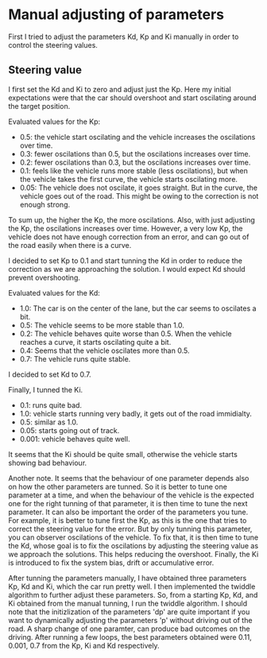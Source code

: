 # Manual adjusting of parameters

First I tried to adjust the parameters Kd, Kp and Ki manually in order to control the steering values.

## Steering value

I first set the Kd and Ki to zero and adjust just the Kp. Here my initial expectations were that the car should overshoot and start oscilating around the target position.

Evaluated values for the Kp:
* 0.5: the vehicle start oscilating and the vehicle increases the oscilations over time.
* 0.3: fewer oscilations than 0.5, but the oscilations increases over time.
* 0.2: fewer oscilations than 0.3, but the oscilations increases over time.
* 0.1: feels like the vehicle runs more stable (less oscilations), but when the vehicle takes the first curve, the vehicle starts oscilating more.
* 0.05: The vehicle does not oscilate, it goes straight. But in the curve, the vehicle goes out of the road. This might be owing to the correction is not enough strong. 

To sum up, the higher the Kp, the more oscilations. Also, with just adjusting the Kp, the oscilations increases over time. However, a very low Kp, the vehicle does not have enough correction from an error, and can go out of the road easily when there is a curve.

I decided to set Kp to 0.1 and start tunning the Kd in order to reduce the correction as we are approaching the solution. I would expect Kd should prevent overshooting. 

Evaluated values for the Kd:
* 1.0: The car is on the center of the lane, but the car seems to oscilates a bit.
* 0.5: The vehicle seems to be more stable than 1.0.
* 0.2: The vehicle behaves quite worse than 0.5. When the vehicle reaches a curve, it starts oscilating quite a bit.
* 0.4: Seems that the vehicle oscilates more than 0.5.
* 0.7: The vehicle runs quite stable.

I decided to set Kd to 0.7.

Finally, I tunned the Ki.

* 0.1: runs quite bad.
* 1.0: vehicle starts running very badly, it gets out of the road immidialty.
* 0.5: similar as 1.0.
* 0.05: starts going out of track.
* 0.001: vehicle behaves quite well.

It seems that the Ki should be quite small, otherwise the vehicle starts showing bad behaviour.

Another note. It seems that the behaviour of one parameter depends also on how the other parameters are tunned. So it is better to tune one parameter at a time, and when the behaviour of the vehicle is the expected one for the right tunning of that parameter, it is then time to tune the next parameter. It can also be important the order of the parameters you tune. For example, it is better to tune first the Kp, as this is the one that tries to correct the steering value for the error. But by only tunning this parameter, you can observer oscilations of the vehicle. To fix that, it is then time to tune the Kd, whose goal is to fix the oscilations by adjusting the steering value as we approach the solutions. This helps reducing the overshoot. Finally, the Ki is introduced to fix the system bias, drift or accumulative error. 

After tunning the parameters manually, I have obtained three parameters Kp, Kd and Ki, which the car run pretty well. I then implemented the twiddle algorithm to further adjust these parameters. So, from a starting Kp, Kd, and Ki obtained from the manual tunning, I run the twiddle algorithm. I should note that the initizlization of the parameters 'dp' are quite important if you want to dynamically adjusting the parameters 'p' without driving out of the road. A sharp change of one paramter, can produce bad outcomes on the driving. After running a few loops, the best parameters obtained were 0.11, 0.001, 0.7 from the Kp, Ki and Kd respectively. 






